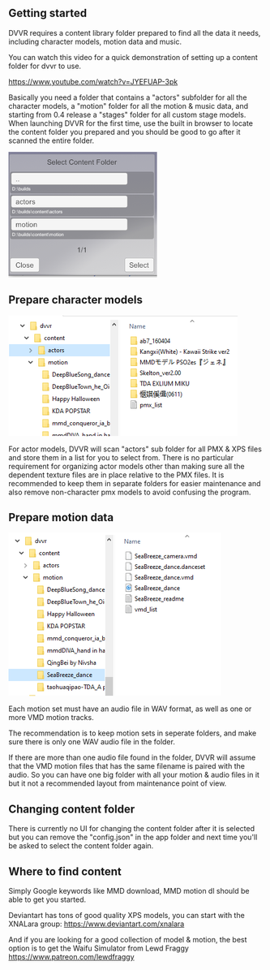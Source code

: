 ## Getting started

DVVR requires a content library folder prepared to find all the data it needs, including character models, motion data and music. 

You can watch this video for a quick demonstration of setting up a content folder for dvvr to use. 

https://www.youtube.com/watch?v=JYEFUAP-3pk

Basically you need a folder that contains a "actors" subfolder for all the character models, a "motion" folder for all the motion & music data, and starting from 0.4 release a "stages" folder for all custom stage models. When launching DVVR for the first time, use the built in browser to locate the content folder you prepared and you should be good to go after it scanned the entire folder. 

![Select content folder](/pages/content_select.PNG)

## Prepare character models

![Example of actors folder](/pages/content_actors.PNG)

For actor models, DVVR will scan "actors" sub folder for all PMX & XPS files and store them in a list for you to select from. There is no particular requirement for organizing actor models other than making sure all the dependent texture files are in place relative to the PMX files. It is recommended to keep them in separate folders for easier maintenance and also remove non-character pmx models to avoid confusing the program. 

## Prepare motion data

![Example of motion folder](/pages/content_motion.PNG)

Each motion set must have an audio file in WAV format, as well as one or more VMD motion tracks. 

The recommendation is to keep motion sets in seperate folders, and make sure there is only one WAV audio file in the folder. 

If there are more than one audio file found in the folder, DVVR will assume that the VMD motion files that has the same filename is paired with the audio. So you can have one big folder with all your motion & audio files in it but it not a recommended layout from maintenance point of view.

## Changing content folder

There is currently no UI for changing the content folder after it is selected but you can remove the "config.json" in the app folder and next time you'll be asked to select the content folder again.

## Where to find content

Simply Google keywords like MMD download, MMD motion dl should be able to get you started. 

Deviantart has tons of good quality XPS models, you can start with the XNALara group: https://www.deviantart.com/xnalara  

And if you are looking for a good collection of model & motion, the best option is to get the Waifu Simulator from Lewd Fraggy
https://www.patreon.com/lewdfraggy

